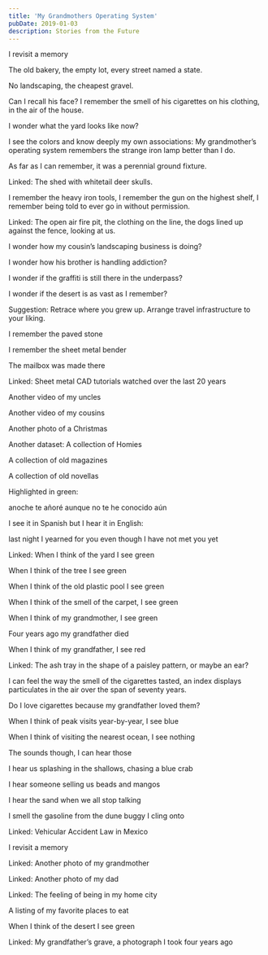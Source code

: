 ```yaml
---
title: 'My Grandmothers Operating System'
pubDate: 2019-01-03
description: Stories from the Future
---
```


I revisit a memory

The old bakery, the empty lot, every street named a state.

No landscaping, the cheapest gravel.

Can I recall his face? I remember the smell of his cigarettes on his clothing, in the air of the house.

I wonder what the yard looks like now?

I see the colors and know deeply my own associations: My grandmother’s operating system remembers the strange iron lamp better than I do.

As far as I can remember, it was a perennial ground fixture.

Linked: The shed with whitetail deer skulls.

I remember the heavy iron tools, I remember the gun on the highest shelf, I remember being told to ever go in without permission.

Linked: The open air fire pit, the clothing on the line, the dogs lined up against the fence, looking at us.

I wonder how my cousin’s landscaping business is doing?

I wonder how his brother is handling addiction?

I wonder if the graffiti is still there in the underpass?

I wonder if the desert is as vast as I remember?

Suggestion: Retrace where you grew up. Arrange travel infrastructure to your liking.

I remember the paved stone

I remember the sheet metal bender

The mailbox was made there

Linked: Sheet metal CAD tutorials watched over the last 20 years

Another video of my uncles

Another video of my cousins

Another photo of a Christmas

Another dataset: A collection of Homies

A collection of old magazines

A collection of old novellas

Highlighted in green:

anoche te añoré aunque no te he conocido aún

I see it in Spanish but I hear it in English:

last night I yearned for you even though I have not met you yet

Linked: When I think of the yard I see green

When I think of the tree I see green

When I think of the old plastic pool I see green

When I think of the smell of the carpet, I see green

When I think of my grandmother, I see green

Four years ago my grandfather died

When I think of my grandfather, I see red

Linked: The ash tray in the shape of a paisley pattern, or maybe an ear?

I can feel the way the smell of the cigarettes tasted, an index displays particulates in the air over the span of seventy years.

Do I love cigarettes because my grandfather loved them?

When I think of peak visits year-by-year, I see blue

When I think of visiting the nearest ocean, I see nothing

The sounds though, I can hear those

I hear us splashing in the shallows, chasing a blue crab

I hear someone selling us beads and mangos

I hear the sand when we all stop talking

I smell the gasoline from the dune buggy I cling onto

Linked: Vehicular Accident Law in Mexico

I revisit a memory

Linked: Another photo of my grandmother

Linked: Another photo of my dad

Linked: The feeling of being in my home city

A listing of my favorite places to eat

When I think of the desert I see green

Linked: My grandfather’s grave, a photograph I took four years ago